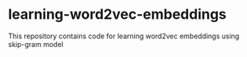 # learning-word2vec-embeddings
This repository contains code for learning word2vec embeddings using skip-gram model
